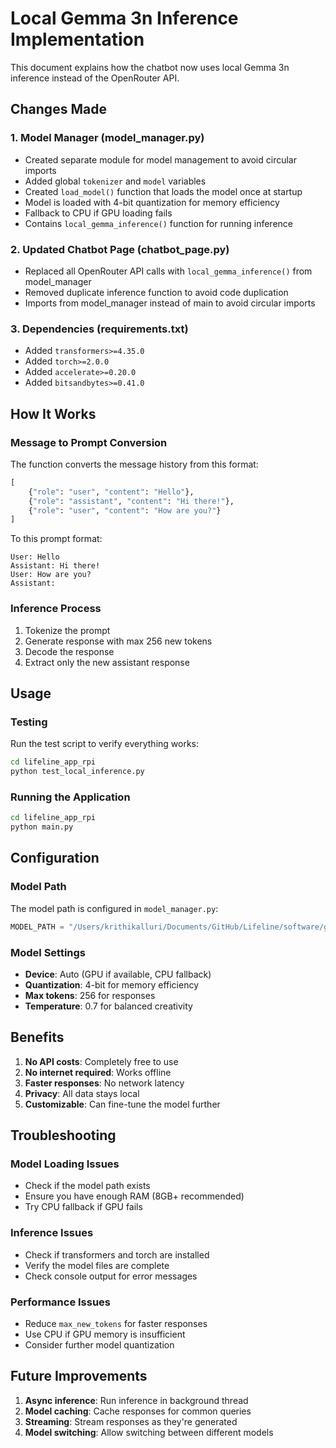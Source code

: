 # Local Gemma 3n Inference Implementation

This document explains how the chatbot now uses local Gemma 3n inference instead of the OpenRouter API.

## Changes Made

### 1. Model Manager (model_manager.py)
- Created separate module for model management to avoid circular imports
- Added global `tokenizer` and `model` variables
- Created `load_model()` function that loads the model once at startup
- Model is loaded with 4-bit quantization for memory efficiency
- Fallback to CPU if GPU loading fails
- Contains `local_gemma_inference()` function for running inference

### 2. Updated Chatbot Page (chatbot_page.py)
- Replaced all OpenRouter API calls with `local_gemma_inference()` from model_manager
- Removed duplicate inference function to avoid code duplication
- Imports from model_manager instead of main to avoid circular imports

### 3. Dependencies (requirements.txt)
- Added `transformers>=4.35.0`
- Added `torch>=2.0.0`
- Added `accelerate>=0.20.0`
- Added `bitsandbytes>=0.41.0`

## How It Works

### Message to Prompt Conversion
The function converts the message history from this format:
```python
[
    {"role": "user", "content": "Hello"},
    {"role": "assistant", "content": "Hi there!"},
    {"role": "user", "content": "How are you?"}
]
```

To this prompt format:
```
User: Hello
Assistant: Hi there!
User: How are you?
Assistant: 
```

### Inference Process
1. Tokenize the prompt
2. Generate response with max 256 new tokens
3. Decode the response
4. Extract only the new assistant response

## Usage

### Testing
Run the test script to verify everything works:
```bash
cd lifeline_app_rpi
python test_local_inference.py
```

### Running the Application
```bash
cd lifeline_app_rpi
python main.py
```

## Configuration

### Model Path
The model path is configured in `model_manager.py`:
```python
MODEL_PATH = "/Users/krithikalluri/Documents/GitHub/Lifeline/software/gemma3n_e2b_finetuned"
```

### Model Settings
- **Device**: Auto (GPU if available, CPU fallback)
- **Quantization**: 4-bit for memory efficiency
- **Max tokens**: 256 for responses
- **Temperature**: 0.7 for balanced creativity

## Benefits

1. **No API costs**: Completely free to use
2. **No internet required**: Works offline
3. **Faster responses**: No network latency
4. **Privacy**: All data stays local
5. **Customizable**: Can fine-tune the model further

## Troubleshooting

### Model Loading Issues
- Check if the model path exists
- Ensure you have enough RAM (8GB+ recommended)
- Try CPU fallback if GPU fails

### Inference Issues
- Check if transformers and torch are installed
- Verify the model files are complete
- Check console output for error messages

### Performance Issues
- Reduce `max_new_tokens` for faster responses
- Use CPU if GPU memory is insufficient
- Consider further model quantization

## Future Improvements

1. **Async inference**: Run inference in background thread
2. **Model caching**: Cache responses for common queries
3. **Streaming**: Stream responses as they're generated
4. **Model switching**: Allow switching between different models 